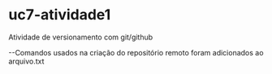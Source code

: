 # uc7-atividade1
Atividade de versionamento com git/github

--Comandos usados na criação do repositório remoto foram adicionados ao arquivo.txt

